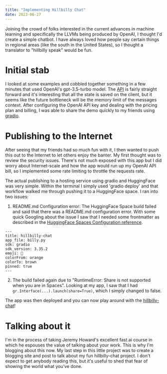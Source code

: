 ```yaml
---
title: "Implementing Hillbilly Chat"
date: 2023-06-27
---
```


Joining the crowd of folks interested in the current advances in
machine learning and specifically the LLVMs being produced by OpenAI,
I thought I'd create a simple chatbot. I have always loved how people
say certain things in regional areas (like the south in the United
States), so I thought a translator to "hillbilly speak" would be fun.

# Initial stab

I looked at some examples and cobbled together something in a few
minutes that used OpenAI's gpt-3.5-turbo model. The
[API](https://platform.openai.com/docs/api-reference/introduction) is
fairly straight forward and it's interesting that all the state is
saved on the client, but it seems like the future bottleneck will be
the memory limit of the messages context. After configuring the OpenAI
API key and dealing with the pricing plan and billing, I was able to
share the demo quickly to my friends using
[gradio](https://gradio.app/quickstart).

# Publishing to the Internet

After seeing that my friends had so much fun with it, I then wanted to
push this out to the Internet to let others enjoy the banter. My first
thought was to review the security issues. There's not much exposed
with this app but I did worry about Internet-scale and how the app
would run up my OpenAI API bill, so I implemented some rate limiting
to throttle the requests rate.

The actual publishing to a hosting service using gradio and
HuggingFace was very simple. Within the terminal I simply used 'gradio
deploy' and that workflow walked me through pushing it to a
HuggingFace space. I ran into two issues:

1. README.md Configuration error: The HuggingFace Space build failed
and said that there was a README.md configuration error. With some
quick Googling about the issue I saw that I needed some frontmatter as
described in the [HuggingFace Spaces Configuration
reference](https://huggingface.co/docs/hub/spaces-config-reference).

```
---
title: hillbilly-chat
app_file: billy.py
sdk: gradio
sdk_version: 3.35.2
emoji: 🤠
colorFrom: orange
colorTo: brown
pinned: true
---
```

2. The build failed again due to "RuntimeError: Share is not supported
   when you are in Spaces". Looking at my app, I saw that I had
   `gr.Interface(...).launch(share=True)`, which I simply changed to
   false.

The app was then deployed and you can now play around with the
[hillbilly-chat](https://huggingface.co/spaces/leftbyte/hillbilly-chat)!

# Talking about it

I'm in the process of taking Jeremy Howard's excellent fast.ai course
in which he espouses the value of talking about your work. This is why
I'm blogging about this now. My last step in this little project was
to create a blogging site and post to talk about my fun hillbilly-chat
project. I don't expect to get anybody reading this, but it's useful
to shed that fear of showing the world what you've done.
